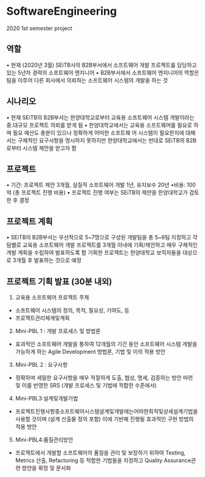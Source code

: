 # SoftwareEngineering
2020 1st semester project
## 역할
• 현재 (2020년 3월) SEiTB사의 B2B부서에서 소프트웨어 개발 프로젝트를 담당하고 있는 5년차 경력의 소프트웨어 엔지니어
• B2B부서에서 소프트웨어 엔지니어의 역할은 팀을 이루어 다른 회사에서 의뢰하는 소프트웨어 시스템의 개발을 하는 것
<br>

## 시나리오
• 현재 SEiTB의 B2B부서는 한양대학교로부터 교육용 소프트웨어 시스템 개발이라는 중.대규모 프로젝트 의뢰를 받게 됨
• 한양대학교에서는 교육용 소프트웨어를 필요로 하며 필요 예산도 충분이 있으나 정확하게 어떠한 소프트웨 어 시스템이 필요한지에 대해서는 구체적인 요구사항을 명시하지 못하지만 한양대학교에서는 반대로 SEiTB의 B2B로부터 시스템 제안을 받고자 함
<br>

## 프로젝트
• 기간: 프로젝트 제안 3개월, 실질적 소프트웨어 개발 1년, 유지보수 20년
•비용: 100억 (총 프로젝트 진행 비용)
• 프로젝트 진행 여부는 SEiTB의 제안을 한양대학교가 검토한 후 결정
<br>

## 프로젝트 계획
• SEiTB의 B2B부서는 우선적으로 5~7명으로 구성된 개발팀을 총 5~6팀 지정하고 각 팀별로 교육용 소프트웨어 개발 프로젝트를 3개월 이내에 기획/제안하고 매우 구체적인 개발 계획을 수립하여 발표하도록 함
기획한 프로젝트는 한양대학교 보직자들을 대상으로 3개월 후 발표하는 것으로 예정
<br>

## 프로젝트 기획 발표 (30분 내외) 
1. 교육용 소프트웨어 프로젝트 주제
- 소프트웨어 시스템의 정의, 목적, 필요성, 기여도, 등 
- 프로젝트관리체계및계획
2. Mini-PBL 1 : 개발 프로세스 및 방법론
- 효과적인 소프트웨어 개발을 통하여 12개월의 기간 동안 소프트웨어 시스템 개발을 가능하게 하는 Agile Development 방법론, 기법 및 이의 적용 방안 
3. Mini-PBL 2 : 요구사항
- 정확하며 세밀한 요구사항을 매우 적절하게 도출, 협상, 명세, 검증하는 방안 마련 및 이를 반영한 SRS (개발 프로세스 및 기법에 적합한 수준에서)
4. Mini-PBL3:설계및개발기법
- 프로젝트진행사항중소프트웨어시스템설계및개발에는어떠한최적및상세설계기법을 사용할 것이며 (설계 산출물 정의 포함) 이에 기반해 진행될 효과적인 구현 방법의 적용 방안
5. Mini-PBL4:품질관리방안
- 프로젝트에서 개발할 소프트웨어의 품질을 관리 및 보장하기 위하여 Testing, Metrics 산출, Refactoring 등 적합한 기법들을 지정하고 Quality Assurance관련 방안을 확정 및 문서화
